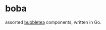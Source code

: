 # boba

assorted [bubbletea](https://github.com/charmbracelet/bubbletea/) components, written in Go.